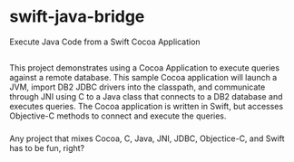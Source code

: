 # swift-java-bridge
Execute Java Code from a Swift Cocoa Application 

##
This project demonstrates using a Cocoa Application to execute queries against a remote database.  This sample Cocoa application will launch a JVM, import DB2 JDBC drivers into the classpath, and communicate through JNI using C to a Java class that connects to a DB2 database and executes queries.  The Cocoa application is written in Swift, but accesses Objective-C methods to connect and execute the queries.

###
Any project that mixes Cocoa, C, Java, JNI, JDBC, Objectice-C, and Swift has to be fun, right?
